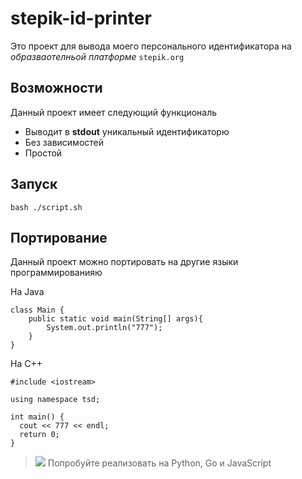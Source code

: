 # stepik-id-printer
Это проект для вывода моего персонального идентификатора на *образваотелньой платформе* `stepik.org`
## Возможности
Данный проект имеет следующий функциональ
- Выводит в **stdout** уникальный идентификаторю
- Без зависимостей
- Простой
## Запуск
`bash ./script.sh`
## Портирование 
Данный проект можно портировать на другие языки программированияю

На Java
```
class Main {
    public static void main(String[] args){
        System.out.println("777");
    }
}
```

На C++

```
#include <iostream>

using namespace tsd;

int main() {
  cout << 777 << endl;
  return 0;
}
```
> ![](/jusan-git/Vexels-Office-Bulb.ico) Попробуйте реализовать на Python, Go и JavaScript
